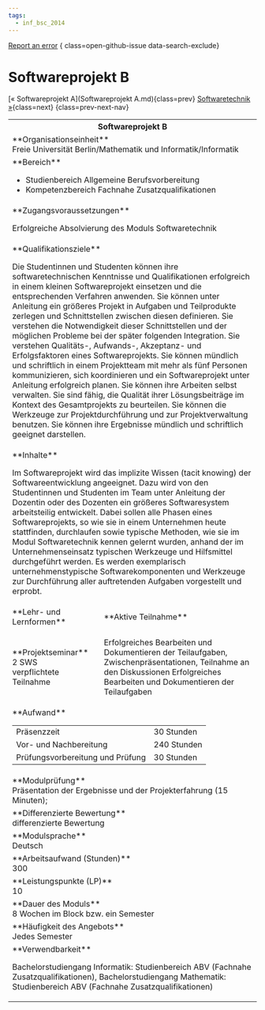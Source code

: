 ```yaml
---
tags:
  - inf_bsc_2014
---
```

[Report an error](https://github.com/SGSSGene/FUB-SUP/issues/new?title=Error%20in%20%22Softwareprojekt%20B%22&body=There%20seems%20to%20be%20an%20error%20in%20module%20%22Softwareprojekt%20B%22%2E%0A%0A%3CDescribe%20here%20a%20slightly%20more%20detailed%20description%20of%20what%20is%20wrong%3E&labels=bug)
{ class=open-github-issue data-search-exclude}

# Softwareprojekt B

[« Softwareprojekt A](Softwareprojekt A.md){class=prev}
[Softwaretechnik »](Softwaretechnik.md){class=next}
{class=prev-next-nav}

<table markdown id="moduledesc">
<tr markdown class="moduledesc_head"><th colspan="2">Softwareprojekt B </th></tr>
<tr markdown><td colspan="2">**Organisationseinheit**   <br>Freie Universität Berlin/Mathematik und Informatik/Informatik</td></tr>

<tr markdown><td colspan="2">**Bereich**<br>


- Studienbereich Allgemeine Berufsvorbereitung
- Kompetenzbereich Fachnahe Zusatzqualifikationen

</td></tr>

<tr markdown><td colspan="2">**Zugangsvoraussetzungen** <br>

Erfolgreiche Absolvierung des Moduls Softwaretechnik


</td></tr>
<tr markdown><td colspan="2">**Qualifikationsziele**    <br>

Die Studentinnen und Studenten können ihre softwaretechnischen Kenntnisse
und Qualifikationen erfolgreich in einem kleinen Softwareprojekt einsetzen
und die entsprechenden Verfahren anwenden. Sie können unter Anleitung ein
größeres Projekt in Aufgaben und Teilprodukte zerlegen und Schnittstellen
zwischen diesen definieren. Sie verstehen die Notwendigkeit dieser
Schnittstellen und der möglichen Probleme bei der später folgenden
Integration. Sie verstehen Qualitäts-, Aufwands-, Akzeptanz- und
Erfolgsfaktoren eines Softwareprojekts. Sie können mündlich und schriftlich
in einem Projektteam mit mehr als fünf Personen kommunizieren, sich
koordinieren und ein Softwareprojekt unter Anleitung erfolgreich planen. Sie
können ihre Arbeiten selbst verwalten. Sie sind fähig, die Qualität ihrer
Lösungsbeiträge im Kontext des Gesamtprojekts zu beurteilen. Sie können die
Werkzeuge zur Projektdurchführung und zur Projektverwaltung benutzen. Sie
können ihre Ergebnisse mündlich und schriftlich geeignet darstellen.


</td></tr>
<tr markdown><td colspan="2">**Inhalte**                <br>

Im Softwareprojekt wird das implizite Wissen (tacit knowing) der
Softwareentwicklung angeeignet. Dazu wird von den Studentinnen und Studenten
im Team unter Anleitung der Dozentin oder des Dozenten ein größeres
Softwaresystem arbeitsteilig entwickelt. Dabei sollen alle Phasen eines
Softwareprojekts, so wie sie in einem Unternehmen heute stattfinden,
durchlaufen sowie typische Methoden, wie sie im Modul Softwaretechnik kennen
gelernt wurden, anhand der im Unternehmenseinsatz typischen Werkzeuge und
Hilfsmittel durchgeführt werden. Es werden exemplarisch unternehmenstypische
Softwarekomponenten und Werkzeuge zur Durchführung aller auftretenden
Aufgaben vorgestellt und erprobt.


</td></tr>

<tr markdown><td>**Lehr- und Lernformen**</td><td>**Aktive Teilnahme**</td></tr>
<tr markdown><td> **Projektseminar** <br>2 SWS <br> verpflichtete Teilnahme</td><td>

Erfolgreiches Bearbeiten und Dokumentieren der Teilaufgaben,
Zwischenpräsentationen, Teilnahme an den Diskussionen
Erfolgreiches Bearbeiten und Dokumentieren der Teilaufgaben
</td></tr>
<tr markdown><td colspan="2">**Aufwand**                <br>
<table class="aufwand_table">
<tr><td>Präsenzzeit</td><td>30 Stunden</td></tr>
<tr><td>Vor- und Nachbereitung</td><td>240 Stunden</td></tr>
<tr><td>Prüfungsvorbereitung und Prüfung</td><td>30 Stunden</td></tr>
</table>

</td></tr>
<tr markdown><td colspan="2">**Modulprüfung**             <br>Präsentation der Ergebnisse und der Projekterfahrung (15 Minuten);


</td></tr>
<tr markdown><td colspan="2">**Differenzierte Bewertung** <br>differenzierte Bewertung

</td></tr>
<tr markdown><td colspan="2">**Modulsprache**             <br>Deutsch</td></tr>
<tr markdown><td colspan="2">**Arbeitsaufwand (Stunden)** <br>300</td></tr>
<tr markdown><td colspan="2">**Leistungspunkte (LP)**     <br>10</td></tr>
<tr markdown><td colspan="2">**Dauer des Moduls**         <br>8 Wochen im Block bzw. ein Semester</td></tr>
<tr markdown><td colspan="2">**Häufigkeit des Angebots**  <br>Jedes Semester</td></tr>
<tr markdown><td colspan="2">**Verwendbarkeit**           <br>

Bachelorstudiengang Informatik: Studienbereich ABV (Fachnahe
Zusatzqualifikationen), Bachelorstudiengang Mathematik: Studienbereich ABV
(Fachnahe Zusatzqualifikationen)


</td></tr>

</table>
